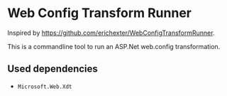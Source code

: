 # Web Config Transform Runner

Inspired by https://github.com/erichexter/WebConfigTransformRunner.

This is a commandline tool to run an ASP.Net web.config transformation.

## Used dependencies

- `Microsoft.Web.Xdt`